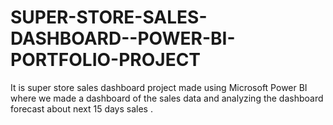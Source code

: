 # SUPER-STORE-SALES-DASHBOARD--POWER-BI-PORTFOLIO-PROJECT
It is super store sales dashboard project made using Microsoft Power BI where we made a dashboard of the sales data and analyzing the dashboard forecast about next 15 days sales . 
